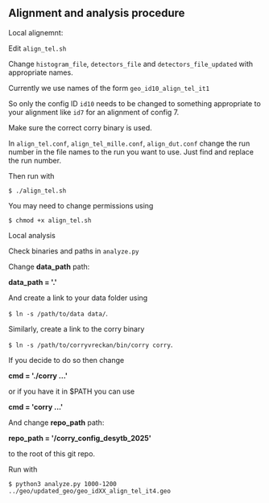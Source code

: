 ## Alignment and analysis procedure

Local alignemnt:

Edit `align_tel.sh`

Change `histogram_file`, `detectors_file` and `detectors_file_updated` with appropriate names.

Currently we use names of the form `geo_id10_align_tel_it1`

So only the config ID `id10` needs to be changed to something appropriate to your alignment like `id7` for an alignment of config 7.

Make sure the correct corry binary is used. 

In `align_tel.conf`, `align_tel_mille.conf`, `align_dut.conf` change the run number in the file names to the run you want to use. Just find and replace the run number. 

Then run with 

`$ ./align_tel.sh`

You may need to change permissions using 

`$ chmod +x align_tel.sh`

Local analysis

Check binaries and paths in `analyze.py` 

Change **data_path** path:

**data_path = '.'**

And create a link to your data folder using 

`$ ln -s /path/to/data data/`.

Similarly, create a link to the corry binary 

`$ ln -s /path/to/corryvreckan/bin/corry corry`.

If you decide to do so then change

**cmd = './corry ...'**

or if you have it in $PATH you can use

**cmd = 'corry ...'**

And change **repo_path** path:

**repo_path = '/corry_config_desytb_2025'**

to the root of this git repo.

Run with 

`$ python3 analyze.py 1000-1200 ../geo/updated_geo/geo_idXX_align_tel_it4.geo`
